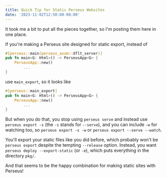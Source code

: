 ```yaml
---
title: Quick Tip for Static Perseus Websites
date: '2023-11-02T12:50:00-08:00'
---
```


It took me a bit to put all the pieces together, so I'm posting them here in one place.

If you're making a Perseus site designed for static export, instead of

```rust
#[perseus::main(perseus_axum::dflt_server)]
pub fn main<G: Html>() -> PerseusApp<G> {
    PerseusApp::new()
        ...
}
```

use `main_export`, so it looks like

```rust
#[perseus::main_export]
pub fn main<G: Html>() -> PerseusApp<G> {
    PerseusApp::new()
        ...
}
```

But when you do that, you stop using `perseus serve` and instead use `perseus export -s`
(the `-s` stands for `--serve`), and you can include `-w` for watching too, so
`perseus export -s -w` or `perseus export --serve --watch`.

You'll export your static files like you did before, which probably won't be `perseus export`
despite the tempting `--release` option. Instead, you want `perseus deploy --export-static` (or `-e`),
which puts everything in the directory `pkg/`.

And that seems to be the happy combination for making static sites with Perseus!